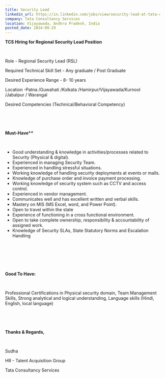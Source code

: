```yaml
---
title: Security Lead
linkedin_url: https://in.linkedin.com/jobs/view/security-lead-at-tata-consultancy-services-4035880232?position=41&pageNum=0&refId=qn6QhdJ1CFxGLxYGx7p%2BKA%3D%3D&trackingId=5qwwjbO2h8XKsGY8aE%2F0Ow%3D%3D
company: Tata Consultancy Services
location: Vijayawada, Andhra Pradesh, India
posted_date: 2024-09-29
---
```


<div class="description__text description__text--rich">
<section class="show-more-less-html" data-max-lines="5">
<div class="show-more-less-html__markup show-more-less-html__markup--clamp-after-5 relative overflow-hidden">
<p><strong>TCS Hiring for Regional Security Lead Position</strong></p><p><br/></p><p>Role - Regional Security Lead (RSL)</p><p>Required Technical Skill Set - Any graduate / Post Graduate</p><p>Desired Experience Range - 8- 10 years</p><p>Location -Patna /Guwahati /Kolkata /Hamirpur/Vijayawada/Kurnool /Jabalpur / Warangal</p><p>Desired Competencies (Technical/Behavioral Competency)</p><p><br/></p><p><br/></p><p><strong>Must-Have**</strong></p><p><br/></p><ul><li>Good understanding &amp; knowledge in activities/processes related to Security (Physical &amp; digital).</li><li>Experienced in managing Security Team.</li><li>Experienced in handling stressful situations.</li><li>Working knowledge of handling security deployments at events or malls.</li><li>Knowledge of purchase order and invoice payment processing.</li><li>Working knowledge of security system such as CCTV and access control.</li><li>Experienced in vendor management.</li><li>Communicates well and has excellent written and verbal skills.</li><li>Mastery on MIS (MS Excel, word, and Power Point).</li><li>Open to travel within the state</li><li>Experience of functioning in a cross functional environment.</li><li>Open to take complete ownership, responsibility &amp; accountability of assigned work.</li><li>Knowledge of Security SLAs, State Statutory Norms and Escalation Handling</li></ul><p><br/></p><p><br/></p><p><br/></p><p><strong>Good To Have:</strong></p><p><br/></p><p>Professional Certifications in Physical security domain, Team Management Skills, Strong analytical and logical understanding, Language skills (Hindi, English, local language)</p><p><br/></p><p><br/></p><p><strong>Thanks &amp; Regards,</strong></p><p><br/></p><p>Sudha</p><p>HR - Talent Acquisition Group</p><p>Tata Consultancy Services</p><p></p>
</div>


<!-- --> </section>
</div>